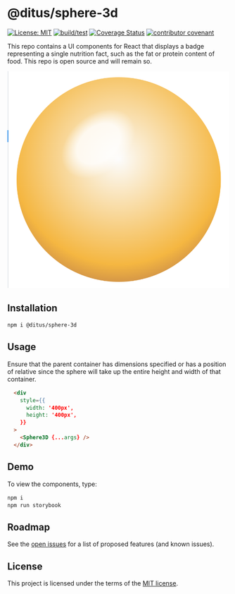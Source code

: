 # @ditus/sphere-3d

[![License: MIT](https://img.shields.io:/github/license/ditus-software/sphere-3d)](LICENSE.md)
[![build/test](https://github.com/ditus-software/sphere-3d/actions/workflows/node.js.yml/badge.svg?branch=master)](https://github.com/ditus-software/sphere-3d/actions/workflows/node.js.yml)
[![Coverage Status](https://coveralls.io/repos/github/ditus-software/sphere-3d/badge.svg?branch=master)](https://coveralls.io/github/ditus-software/sphere-3d?branch=master)
[![contributor covenant](https://img.shields.io/badge/Contributor%20Covenant-v2.0%20adopted-ff69b4.svg)](CODE-OF-CONDUCT.md)

This repo contains a UI components for React that displays a badge representing
a single nutrition fact, such as the fat or protein content of food. This repo
is open source and will remain so.

![Sample](sample.png)

## Installation

```bash
npm i @ditus/sphere-3d
```

## Usage

Ensure that the parent container has dimensions specified or has a position of
relative since the sphere will take up the entire height and width of that
container.

```html
  <div
    style={{
      width: '400px',
      height: '400px',
    }}
  >
    <Sphere3D {...args} />
  </div>
```

## Demo

To view the components, type:

```bash
npm i
npm run storybook
```

## Roadmap

See the [open
issues](https://github.com/ditus-software/sphere-3d/issues) for a
list of proposed features (and known issues).

## License

This project is licensed under the terms of the [MIT license](LICENSE).
